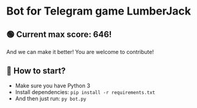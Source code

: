 # Bot for Telegram game LumberJack
## 🟢 Current max score: 646!
And we can make it better! You are welcome to contribute!
## 🔵 How to start?
* Make sure you have Python 3
* Install dependencies: `pip install -r requirements.txt`
* And then just run: `py bot.py`